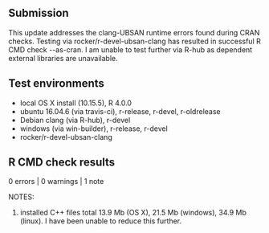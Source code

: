 ## Submission
This update addresses the clang-UBSAN runtime errors found during CRAN checks. Testing via rocker/r-devel-ubsan-clang has resulted in successful R CMD check --as-cran. I am unable to test further via R-hub as dependent external libraries are unavailable.

## Test environments
* local OS X install (10.15.5), R 4.0.0
* ubuntu 16.04.6 (via travis-ci), r-release, r-devel, r-oldrelease
* Debian clang (via R-hub), r-devel
* windows (via win-builder), r-release, r-devel
* rocker/r-devel-ubsan-clang

## R CMD check results

0 errors | 0 warnings | 1 note

NOTES:  

1. installed C++ files total 13.9 Mb (OS X), 21.5 Mb (windows), 34.9 Mb (linux). I have been unable to reduce this further.  
